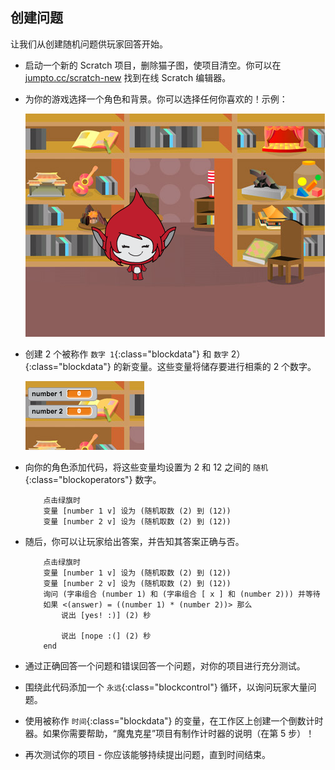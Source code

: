 ## 创建问题

让我们从创建随机问题供玩家回答开始。



+ 启动一个新的 Scratch 项目，删除猫子图，使项目清空。你可以在 <a href="http://jumpto.cc/scratch-new" target="_blank">jumpto.cc/scratch-new</a> 找到在线 Scratch 编辑器。

+ 为你的游戏选择一个角色和背景。你可以选择任何你喜欢的！示例：

	![screenshot](images/brain-setting.png)

+ 创建 2 个被称作 `数字 1`{:class="blockdata"} 和 `数字` 2）{:class="blockdata"} 的新变量。这些变量将储存要进行相乘的 2 个数字。

	![screenshot](images/brain-variables.png)

+ 向你的角色添加代码，将这些变量均设置为 2 和 12 之间的 `随机`{:class="blockoperators"} 数字。

	```blocks
		点击绿旗时
		变量 [number 1 v] 设为 (随机取数 (2) 到 (12))
		变量 [number 2 v] 设为 (随机取数 (2) 到 (12))
	```

+ 随后，你可以让玩家给出答案，并告知其答案正确与否。

	```blocks
		点击绿旗时
		变量 [number 1 v] 设为 (随机取数 (2) 到 (12))
		变量 [number 2 v] 设为 (随机取数 (2) 到 (12))
		询问 (字串组合 (number 1) 和 (字串组合 [ x ] 和 (number 2))) 并等待
		如果 <(answer) = ((number 1) * (number 2))> 那么 
  			说出 [yes! :)] (2) 秒

  			说出 [nope :(] (2) 秒
		end
	```

+ 通过正确回答一个问题和错误回答一个问题，对你的项目进行充分测试。

+ 围绕此代码添加一个 `永远`{:class="blockcontrol"} 循环，以询问玩家大量问题。

+ 使用被称作 `时间`{:class="blockdata"} 的变量，在工作区上创建一个倒数计时器。如果你需要帮助，“魔鬼克星”项目有制作计时器的说明（在第 5 步）！

+ 再次测试你的项目 - 你应该能够持续提出问题，直到时间结束。



